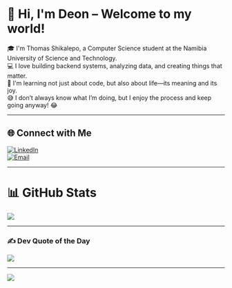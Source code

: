 # 💫 Hi, I'm Deon – Welcome to my world!

🎓 I'm Thomas Shikalepo, a Computer Science student at the Namibia University of Science and Technology.  
💻 I love building backend systems, analyzing data, and creating things that matter.  
🌱 I'm learning not just about code, but also about life—its meaning and its joy.  
😅 I don’t always know what I’m doing, but I enjoy the process and keep going anyway! 😂

---

## 🌐 Connect with Me

[![LinkedIn](https://img.shields.io/badge/LinkedIn-%230077B5.svg?style=for-the-badge&logo=linkedin&logoColor=white)](https://www.linkedin.com/in/thomas-shikalepo/)  
[![Email](https://img.shields.io/badge/Email-D14836.svg?style=for-the-badge&logo=gmail&logoColor=white)](mailto:thomasshikalepo@gmail.com)

---

# 📊 GitHub Stats  
![](https://nirzak-streak-stats.vercel.app/?user=ThomasShikalepo&theme=radical&hide_border=false)

---

### ✍️ Dev Quote of the Day

![](https://quotes-github-readme.vercel.app/api?type=horizontal&theme=radical)

---

[![](https://visitcount.itsvg.in/api?id=ThomasShikalepo&icon=0&color=0)](https://visitcount.itsvg.in)
